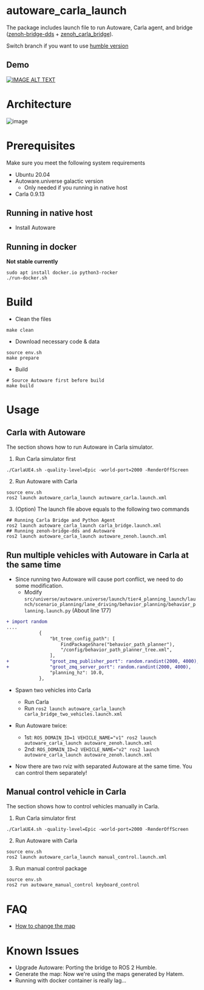 # autoware_carla_launch

The package includes launch file to run Autoware, Carla agent, and bridge ([zenoh-bridge-dds](https://github.com/eclipse-zenoh/zenoh-plugin-dds) + [zenoh_carla_bridge](https://github.com/evshary/zenoh_carla_bridge)).

Switch branch if you want to use [humble version](https://github.com/evshary/autoware_carla_launch/tree/humble)

## Demo

[![IMAGE ALT TEXT](http://img.youtube.com/vi/UFBRMqJ2r0w/0.jpg)](https://youtu.be/UFBRMqJ2r0w "Run multiple vehicles with Autoware in Carla")

# Architecture

![image](https://user-images.githubusercontent.com/456210/232400804-e0e0a755-0f6d-4873-a8ad-f1188011c993.png)

# Prerequisites

Make sure you meet the following system requirements

* Ubuntu 20.04
* Autoware.universe galactic version
  - Only needed if you running in native host
* Carla 0.9.13

## Running in native host

* Install Autoware

## Running in docker

**Not stable currently**

```shell
sudo apt install docker.io python3-rocker
./run-docker.sh
```

# Build

* Clean the files

```shell
make clean
```

* Download necessary code & data

```shell
source env.sh
make prepare
```

* Build

```shell
# Source Autoware first before build
make build
```

# Usage

## Carla with Autoware

The section shows how to run Autoware in Carla simulator.

1. Run Carla simulator first

```shell
./CarlaUE4.sh -quality-level=Epic -world-port=2000 -RenderOffScreen
```

2. Run Autoware with Carla
 
```shell
source env.sh
ros2 launch autoware_carla_launch autoware_carla.launch.xml
```

3. (Option) The launch file above equals to the following two commands

```shell
## Running Carla Bridge and Python Agent
ros2 launch autoware_carla_launch carla_bridge.launch.xml
## Running zenoh-bridge-dds and Autoware
ros2 launch autoware_carla_launch autoware_zenoh.launch.xml
```

## Run multiple vehicles with Autoware in Carla at the same time

* Since running two Autoware will cause port conflict, we need to do some modification.
  - Modify `src/universe/autoware.universe/launch/tier4_planning_launch/launch/scenario_planning/lane_driving/behavior_planning/behavior_planning.launch.py` (About line 177) 

```diff
+ import random
....
            {
                "bt_tree_config_path": [
                    FindPackageShare("behavior_path_planner"),
                    "/config/behavior_path_planner_tree.xml",
                ],
+               "groot_zmq_publisher_port": random.randint(2000, 4000),
+               "groot_zmq_server_port": random.randint(2000, 4000),
                "planning_hz": 10.0,
            },
```

* Spawn two vehicles into Carla
  - Run Carla
  - Run `ros2 launch autoware_carla_launch carla_bridge_two_vehicles.launch.xml`

* Run Autoware twice:
  - 1st: `ROS_DOMAIN_ID=1 VEHICLE_NAME="v1" ros2 launch autoware_carla_launch autoware_zenoh.launch.xml`
  - 2nd: `ROS_DOMAIN_ID=2 VEHICLE_NAME="v2" ros2 launch autoware_carla_launch autoware_zenoh.launch.xml`

* Now there are two rviz with separated Autoware at the same time. You can control them separately!

## Manual control vehicle in Carla

The section shows how to control vehicles manually in Carla.

1. Run Carla simulator first

```shell
./CarlaUE4.sh -quality-level=Epic -world-port=2000 -RenderOffScreen
```

2. Run Autoware with Carla

```shell
source env.sh
ros2 launch autoware_carla_launch manual_control.launch.xml
```

3. Run manual control package

```shell
source env.sh
ros2 run autoware_manual_control keyboard_control
```

# FAQ

* [How to change the map](carla_map/README.md)

# Known Issues

* Upgrade Autoware: Porting the bridge to ROS 2 Humble.
* Generate the map: Now we're using the maps generated by Hatem.
* Running with docker container is really lag...
